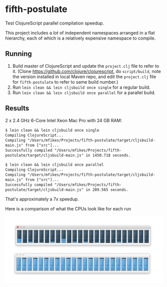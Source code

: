 # fifth-postulate

Test ClojureScript parallel compilation speedup.

This project includes a _lot_ of independent namespaces arranged in a flat hierarchy, each of which is a relatively expensive namespace to compile.

## Running

1. Build master of ClojureScript and update the `project.clj` file to refer to it. (Clone https://github.com/clojure/clojurescript, do `script/build`, note the version installed in local Maven repo, and edit the `project.clj` file for `fifth-postulate` to refer to same build number.)
2. Run `lein clean && lein cljsbuild once single` for a regular build.
3. Run `lein clean && lein cljsbuild once parallel` for a parallel build.

## Results

2 x 2.4 GHz 6-Core Intel Xeon Mac Pro with 24 GB RAM:

```
$ lein clean && lein cljsbuild once single
Compiling ClojureScript...
Compiling "/Users/mfikes/Projects/fifth-postulate/target/cljsbuild-main.js" from ["src"]...
Successfully compiled "/Users/mfikes/Projects/fifth-postulate/target/cljsbuild-main.js" in 1450.718 seconds.
```

```
$ lein clean && lein cljsbuild once parallel
Compiling ClojureScript...
Compiling "/Users/mfikes/Projects/fifth-postulate/target/cljsbuild-main.js" from ["src"]...
Successfully compiled "/Users/mfikes/Projects/fifth-postulate/target/cljsbuild-main.js" in 209.565 seconds.
```

That's approximately a 7x speedup.

Here is a comparison of what the CPUs look like for each run

<img src="cpus.png"/>
